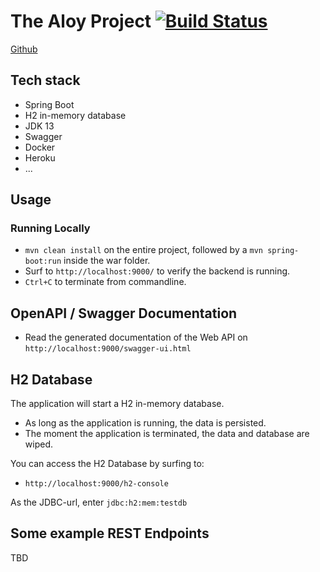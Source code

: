 # The Aloy Project   [![Build Status](https://travis-ci.com/YanVkhv/TheAloyProject.svg?branch=master)](https://travis-ci.com/YanVkhv/TheAloyProject)

[Github](https://github.com/YanVkhv/TheAloyProject)

## Tech stack

- Spring Boot
- H2 in-memory database
- JDK 13
- Swagger
- Docker
- Heroku
- ...

## Usage

### Running Locally
- `mvn clean install` on the entire project, followed by a `mvn spring-boot:run` inside the war folder.
- Surf to `http://localhost:9000/` to verify the backend is running.
- `Ctrl+C` to terminate from commandline.

## OpenAPI / Swagger Documentation
- Read the generated documentation of the Web API on `http://localhost:9000/swagger-ui.html`

## H2 Database
The application will start a H2 in-memory database. 
- As long as the application is running, the data is persisted.
- The moment the application is terminated, the data and database are wiped.

You can access the H2 Database by surfing to:
 - `http://localhost:9000/h2-console`
 
 As the JDBC-url, enter `jdbc:h2:mem:testdb`

## Some example REST Endpoints
TBD
